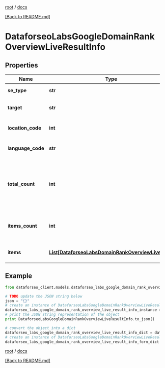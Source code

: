 [root](./../ "root") / [docs](./ "docs")

[[Back to README.md]](./../README.md "[Back to README.md]")

# DataforseoLabsGoogleDomainRankOverviewLiveResultInfo

## Properties

Name | Type | Description | Notes
------------ | ------------- | ------------- | -------------
**se_type** | **str** | search engine type | [optional]
**target** | **str** | target domain in a POST array | [optional]
**location_code** | **int** | location code in a POST array | [optional]
**language_code** | **str** | language code in a POST array | [optional]
**total_count** | **int** | total amount of results in our database relevant to your request | [optional]
**items_count** | **int** | the number of results returned in the items array | [optional]
**items** | [**List[DataforseoLabsDomainRankOverviewLiveItem]**](DataforseoLabsDomainRankOverviewLiveItem.md) | contains ranking and traffic data | [optional]

## Example

```python
from dataforseo_client.models.dataforseo_labs_google_domain_rank_overview_live_result_info import DataforseoLabsGoogleDomainRankOverviewLiveResultInfo

# TODO update the JSON string below
json = "{}"
# create an instance of DataforseoLabsGoogleDomainRankOverviewLiveResultInfo from a JSON string
dataforseo_labs_google_domain_rank_overview_live_result_info_instance = DataforseoLabsGoogleDomainRankOverviewLiveResultInfo.from_json(json)
# print the JSON string representation of the object
print DataforseoLabsGoogleDomainRankOverviewLiveResultInfo.to_json()

# convert the object into a dict
dataforseo_labs_google_domain_rank_overview_live_result_info_dict = dataforseo_labs_google_domain_rank_overview_live_result_info_instance.to_dict()
# create an instance of DataforseoLabsGoogleDomainRankOverviewLiveResultInfo from a dict
dataforseo_labs_google_domain_rank_overview_live_result_info_form_dict = dataforseo_labs_google_domain_rank_overview_live_result_info.from_dict(dataforseo_labs_google_domain_rank_overview_live_result_info_dict)
```

  

[root](./../ "root") / [docs](./ "docs")

[[Back to README.md]](./../README.md "[Back to README.md]")